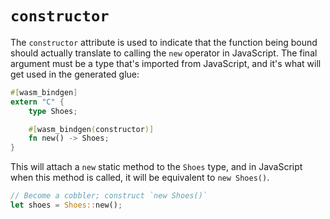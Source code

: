 # `constructor`

The `constructor` attribute is used to indicate that the function being bound
should actually translate to calling the `new` operator in JavaScript. The final
argument must be a type that's imported from JavaScript, and it's what will get
used in the generated glue:

```rust
#[wasm_bindgen]
extern "C" {
    type Shoes;

    #[wasm_bindgen(constructor)]
    fn new() -> Shoes;
}
```

This will attach a `new` static method to the `Shoes` type, and in JavaScript
when this method is called, it will be equivalent to `new Shoes()`.

```rust
// Become a cobbler; construct `new Shoes()`
let shoes = Shoes::new();
```
